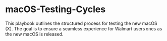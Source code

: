 # macOS-Testing-Cycles
This playbook outlines the structured process for testing the new macOS (X). The goal is to ensure a seamless experience for Walmart users ones as the new macOS is released. 
